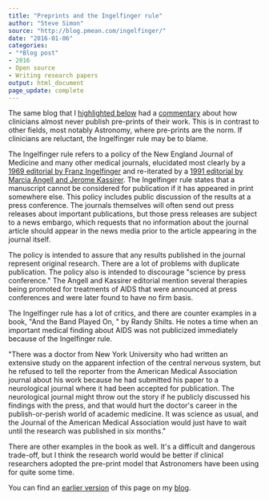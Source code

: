 ```yaml
---
title: "Preprints and the Ingelfinger rule"
author: "Steve Simon"
source: "http://blog.pmean.com/ingelfinger/"
date: "2016-01-06"
categories:
- "*Blog post"
- 2016
- Open source
- Writing research papers
output: html_document
page_update: complete
---
```


The same blog that I [highlighted below](../procrastination/index.html) had a [commentary](http://nexus.od.nih.gov/all/2015/12/18/preprints-in-clinical-research/) about how clinicians almost never publish pre-prints of their work. This is in contrast to other fields, most notably Astronomy, where pre-prints are the norm. If clinicians are reluctant, the Ingelfinger rule may be to blame.

<!---More--->

The Ingelfinger rule refers to a policy of the New England Journal of Medicine and many other medical journals, elucidated most clearly by a [1969 editorial by Franz Ingelfinger](http://www.nejm.org/doi/full/10.1056/NEJM196909182811208) and re-iterated by a [1991 editorial by Marcia Angell and Jerome Kassirer](http://www.nejm.org/doi/full/10.1056/NEJM199111073251910). The Ingelfinger rule states that a manuscript cannot be considered for publication if it has appeared in print somewhere else. This policy includes public discussion of the results at a press conference. The journals themselves will often send out press releases about important publications, but those press releases are subject to a news embargo, which requests that no information about the journal article should appear in the news media prior to the article appearing in the journal itself.

The policy is intended to assure that any results published in the journal represent original research. There are a lot of problems with duplicate publication. The policy also is intended to discourage "science by press conference." The Angell and Kassirer editorial mention several therapies being promoted for treatments of AIDS that were announced at press conferences and were later found to have no firm basis.

The Ingelfinger rule has a lot of critics, and there are counter examples in a book, "And the Band Played On, " by Randy Shilts. He notes a time when an important medical finding about AIDS was not publicized immediately because of the Ingelfinger rule.

"There was a doctor from New York University who had written an extensive study on the apparent infection of the central nervous system, but he refused to tell the reporter from the American Medical Association journal about his work because he had submitted his paper to a neurological journal where it had been accepted for publication. The neurological journal might throw out the story if he publicly discussed his findings with the press, and that would hurt the doctor's career in the publish-or-perish world of academic medicine. It was science as usual, and the Journal of the American Medical Association would just have to wait until the research was published in six months."

There are other examples in the book as well. It's a difficult and dangerous trade-off, but I think the research world would be better if clinical researchers adopted the pre-print model that Astronomers have been using for quite some time.

You can find an [earlier version][sim1] of this page on my [blog][sim2].

[sim1]: http://blog.pmean.com/ingelfinger/
[sim2]: http://blog.pmean.com
